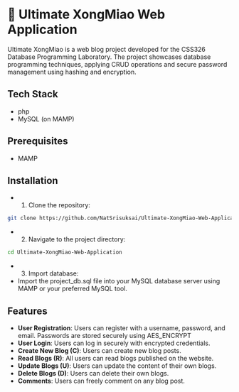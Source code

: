 
# 📝 Ultimate XongMiao Web Application 

Ultimate XongMiao is a web blog project developed for the CSS326 Database Programming Laboratory. The project showcases database programming techniques, applying CRUD operations and secure password management using hashing and encryption.


## Tech Stack

- php
- MySQL (on MAMP)

## Prerequisites

- MAMP

## Installation

- 1. Clone the repository:
```bash
git clone https://github.com/NatSrisuksai/Ultimate-XongMiao-Web-Application.git
```

- 2. Navigate to the project directory:
```bash
cd Ultimate-XongMiao-Web-Application
```

- 3. Import database:
- Import the project_db.sql file into your MySQL database server using MAMP or your preferred MySQL tool.

## Features

- **User Registration**: Users can register with a username, password, and email. Passwords are stored securely using AES_ENCRYPT
- **User Login**: Users can log in securely with encrypted credentials.
- **Create New Blog (C)**: Users can create new blog posts.
- **Read Blogs (R)**: All users can read blogs published on the website.
- **Update Blogs (U)**: Users can update the content of their own blogs.
- **Delete Blogs (D)**: Users can delete their own blogs.
- **Comments**: Users can freely comment on any blog post.


